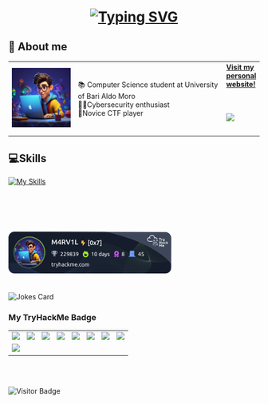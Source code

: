 <h1 align="center"> <a href="https://git.io/typing-svg"><img src="https://readme-typing-svg.demolab.com?font=fira+code&size=30&duration=3500&pause=1000&color=F7F7F7&repeat=false&width=435&lines=Hi!+I'm+Marco+Villano+%F0%9F%91%8B" alt="Typing SVG" /></a></h1>
<h2>👤 About me </h2>
<table border="0">
<td width="30%">
      <img src="2150797574-1-960x960.jpg" style="max-width: 256px; width: 100%; height: auto;">
    </td>
    <td width="65%">
      📚 Computer Science student at University of Bari Aldo Moro <br>
          🧑‍💻Cybersecurity enthusiast <br>
          🚩Novice CTF player <br>
     </td>
    <td widht="60%"> <a href="https://m4rv1l.xyz/">
            <strong> Visit my personal website!</strong>
          <h1>
                <img src="https://media.giphy.com/media/836HiJc7pgzy8iNXCn/giphy.gif" width="230">
          </h1>
    </td>
</table>



## 💻Skills
[![My Skills](https://skillicons.dev/icons?i=html,css,c,cpp,debian,eclipse,github,java,kali,linux,ubuntu,py,powershell,pycharm,vscode)](https://skillicons.dev)
<h1></br></h1>

[![TryHackMe Badge](https://raw.githubusercontent.com/M4RV1L/M4RV1L/main/assets/thm-badge.png)](https://tryhackme.com/p/M4RV1L)
 
</br>

<img src="https://readme-jokes.vercel.app/api?hideBorder&theme=cobalt&qColor=%23944bcc&aColor=%23bbdb51" alt="Jokes Card" />

### My TryHackMe Badge

<table>
  <tr>
    <td align="center">
        <img src="https://tryhackme.com/img/badges/webbed.svg" width="100" />
    </td>
    <td align="center">
        <img src="https://tryhackme.com/img/badges/howthewebworks.svg" width="100" />
    </td>
    <td align="center">
        <img src="https://tryhackme.com/img/badges/linux.svg" width="100" />
    </td>
    <td align="center">
        <img src="https://tryhackme.com/img/badges/streak3.svg" width="100" />
    </td>
    <td align="center">
        <img src="https://tryhackme.com/img/badges/careerready.svg" width="100" />
    </td>
    <td align="center">
        <img src="https://tryhackme.com/img/badges/introtosecurityengineering.svg" width="100" />
    </td>
    <td align="center">
          <img src="https://tryhackme.com/img/badges/streak7.svg" width="100" />
    </td>
    <td align="center">
          <img src="https://tryhackme.com/img/badges/securityawareness.svg" width="100" />
    </td>
  </tr>
  <tr>
        <td align="center">
              <img src="https://tryhackme.com/img/badges/hashcracker.svg" width="100" />
        </td>
  </tr>
</table>

<br></br>

![Visitor Badge](https://visitor-badge.laobi.icu/badge?page_id=Marco010404.Marco010404)
